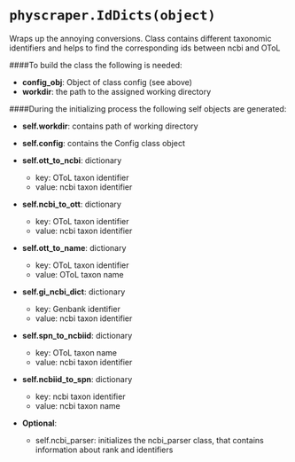 
`physcraper.IdDicts(object)`
=====================================================


Wraps up the annoying conversions. Class contains different taxonomic identifiers and helps to find the corresponding ids between ncbi and OToL

####To build the class the following is needed:
    
  * **config_obj**: Object of class config (see above)
  * **workdir**: the path to the assigned working directory

####During the initializing process the following self objects are generated:
  * **self.workdir**: contains path of working directory
  * **self.config**: contains the Config class object
  * **self.ott_to_ncbi**: dictionary
  
      * key: OToL taxon identifier
      * value: ncbi taxon identifier
  * **self.ncbi_to_ott**: dictionary
  
      * key: OToL taxon identifier
      * value: ncbi taxon identifier
  * **self.ott_to_name**: dictionary
  
      * key: OToL taxon identifier
      * value: OToL taxon name
  * **self.gi_ncbi_dict**: dictionary
  
      * key: Genbank identifier
      * value: ncbi taxon identifier
  * **self.spn_to_ncbiid**: dictionary
  
      * key: OToL taxon name
      * value: ncbi taxon identifier
  * **self.ncbiid_to_spn**: dictionary
  
      * key: ncbi taxon identifier
      * value: ncbi taxon name
  * **Optional**:
        
       * self.ncbi_parser: initializes the ncbi_parser class, that contains information about rank and identifiers
